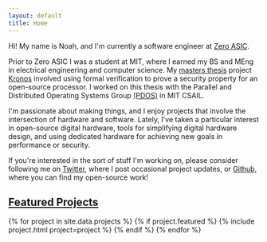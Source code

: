 ```yaml
---
layout: default
title: Home
---
```


Hi! My name is Noah, and I'm currently a software engineer at [Zero
ASIC](https://zeroasic.com).

Prior to Zero ASIC I was a student at MIT, where I earned my BS and MEng in
electrical engineering and computer science. My [masters
thesis](https://pdos.csail.mit.edu/papers/moroze-meng.pdf) project
[Kronos](https://github.com/nmoroze/kronos) involved using formal verification
to prove a security property for an open-source processor. I worked on this
thesis with the Parallel and Distributed Operating Systems Group
[(PDOS)](https://pdos.csail.mit.edu/) in MIT CSAIL.

I'm passionate about making things, and I enjoy projects that involve the
intersection of hardware and software. Lately, I've taken a particular interest
in open-source digital hardware, tools for simplifying digital hardware design,
and using dedicated hardware for achieving new goals in performance or security.

If you're interested in the sort of stuff I'm working on, please consider
following me on [Twitter](https://twitter.com/NoahMoroze), where I post
occasional project updates, or [Github](https://github.com/nmoroze), where you
can find my open-source work!

<!-- Previously, I've worked on LIDAR firmware at [Waymo](https://waymo.com/),
and before that I worked on systems software at
[NVIDIA](https://www.nvidia.com/en-us/). -->

<!-- In my spare time, I sometimes build small combat robots at -->
<!-- [MITERS](http://miters.mit.edu/). I also used to help organize -->
<!-- [HackMIT](https://hackmit.org). -->

## [Featured Projects](#projects)
{% for project in site.data.projects %}
{% if project.featured %}
{% include project.html project=project %}
{% endif %}
{% endfor %}
